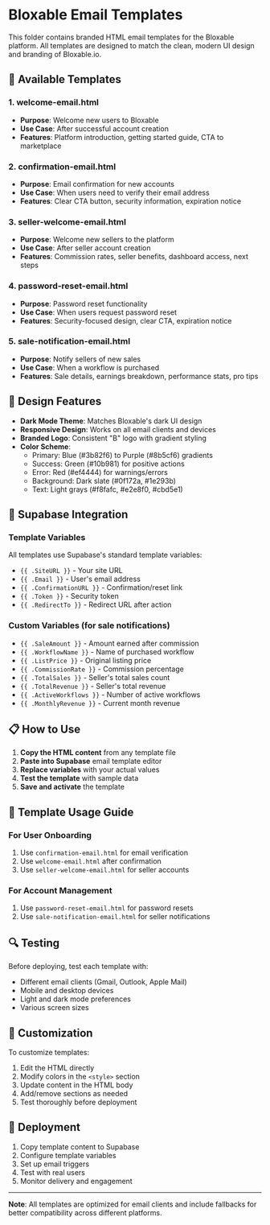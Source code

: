 # Bloxable Email Templates

This folder contains branded HTML email templates for the Bloxable platform. All templates are designed to match the clean, modern UI design and branding of Bloxable.io.

## 📧 Available Templates

### 1. **welcome-email.html**

- **Purpose**: Welcome new users to Bloxable
- **Use Case**: After successful account creation
- **Features**: Platform introduction, getting started guide, CTA to marketplace

### 2. **confirmation-email.html**

- **Purpose**: Email confirmation for new accounts
- **Use Case**: When users need to verify their email address
- **Features**: Clear CTA button, security information, expiration notice

### 3. **seller-welcome-email.html**

- **Purpose**: Welcome new sellers to the platform
- **Use Case**: After seller account creation
- **Features**: Commission rates, seller benefits, dashboard access, next steps

### 4. **password-reset-email.html**

- **Purpose**: Password reset functionality
- **Use Case**: When users request password reset
- **Features**: Security-focused design, clear CTA, expiration notice

### 5. **sale-notification-email.html**

- **Purpose**: Notify sellers of new sales
- **Use Case**: When a workflow is purchased
- **Features**: Sale details, earnings breakdown, performance stats, pro tips

## 🎨 Design Features

- **Dark Mode Theme**: Matches Bloxable's dark UI design
- **Responsive Design**: Works on all email clients and devices
- **Branded Logo**: Consistent "B" logo with gradient styling
- **Color Scheme**:
  - Primary: Blue (#3b82f6) to Purple (#8b5cf6) gradients
  - Success: Green (#10b981) for positive actions
  - Error: Red (#ef4444) for warnings/errors
  - Background: Dark slate (#0f172a, #1e293b)
  - Text: Light grays (#f8fafc, #e2e8f0, #cbd5e1)

## 🔧 Supabase Integration

### Template Variables

All templates use Supabase's standard template variables:

- `{{ .SiteURL }}` - Your site URL
- `{{ .Email }}` - User's email address
- `{{ .ConfirmationURL }}` - Confirmation/reset link
- `{{ .Token }}` - Security token
- `{{ .RedirectTo }}` - Redirect URL after action

### Custom Variables (for sale notifications)

- `{{ .SaleAmount }}` - Amount earned after commission
- `{{ .WorkflowName }}` - Name of purchased workflow
- `{{ .ListPrice }}` - Original listing price
- `{{ .CommissionRate }}` - Commission percentage
- `{{ .TotalSales }}` - Seller's total sales count
- `{{ .TotalRevenue }}` - Seller's total revenue
- `{{ .ActiveWorkflows }}` - Number of active workflows
- `{{ .MonthlyRevenue }}` - Current month revenue

## 📋 How to Use

1. **Copy the HTML content** from any template file
2. **Paste into Supabase** email template editor
3. **Replace variables** with your actual values
4. **Test the template** with sample data
5. **Save and activate** the template

## 🎯 Template Usage Guide

### For User Onboarding

1. Use `confirmation-email.html` for email verification
2. Use `welcome-email.html` after confirmation
3. Use `seller-welcome-email.html` for seller accounts

### For Account Management

1. Use `password-reset-email.html` for password resets
2. Use `sale-notification-email.html` for seller notifications

## 🔍 Testing

Before deploying, test each template with:

- Different email clients (Gmail, Outlook, Apple Mail)
- Mobile and desktop devices
- Light and dark mode preferences
- Various screen sizes

## 📝 Customization

To customize templates:

1. Edit the HTML directly
2. Modify colors in the `<style>` section
3. Update content in the HTML body
4. Add/remove sections as needed
5. Test thoroughly before deployment

## 🚀 Deployment

1. Copy template content to Supabase
2. Configure template variables
3. Set up email triggers
4. Test with real users
5. Monitor delivery and engagement

---

**Note**: All templates are optimized for email clients and include fallbacks for better compatibility across different platforms.
